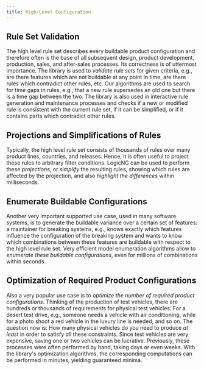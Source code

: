 ```yaml
---
title: High-Level Configuration
---
```


## Rule Set Validation

The high level rule set describes every buildable product configuration and therefore often is the base of all subsequent design, product development, production, sales, and after-sales processes. Its correctness is of uttermost importance. The library is used to *validate rule sets* for given criteria, e.g., are there features which are not buildable at any point in time, are there rules which contradict other rules, etc. Our algorithms are used to search for time gaps in rules, e.g., that a new rule supersedes an old one but there is a time gap between the two. The library is also used in interactive rule generation and maintenance processes and checks if a new or modified rule is consistent with the current rule set, if it can be simplified, or if it contains parts which contradict other rules.


## Projections and Simplifications of Rules

Typically, the high level rule set consists of thousands of rules over many product lines, countries, and releases. Hence, it is often useful to project these rules to arbitrary filter conditions. LogicNG can be used to perform these *projections*, or *simplify* the resulting rules, showing which rules are affected by the projection, and also *highlight the differences* within milliseconds.


## Enumerate Buildable Configurations

Another very important supported use case, used in many software systems, is to generate the buildable variance over a certain set of features: a maintainer for breaking systems, e.g., knows exactly which features influence the configuration of the breaking system and wants to know which combinations between these features are buildable with respect to the high level rule set. Very efficient model enumeration algorithms allow to *enumerate these buildable configurations*, even for millions of combinations within seconds.


## Optimization of Required Product Configurations

Also a very popular use case is to *optimize the number of required product configurations*. Thinking of the production of test vehicles, there are hundreds or thousands of requirements for physical test vehicles: For a desert test drive, e.g., someone needs a vehicle with air conditioning, while for a photo shoot a red vehicle in the luxury line is needed, and so on. The question now is: How many physical vehicles do you need to produce *at least* in order to satisfy *all* these constraints. Since test vehicles are very expensive, saving one or two vehicles can be lucrative. Previously, these processes were often performed by hand, taking days or even weeks. With the library's optimization algorithms, the corresponding computations can be performed in minutes, yielding guaranteed minima.

